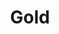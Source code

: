 ---
title: Gold
price: R80 000
limit: 4
logo: gold-cpt.png
large-logo: gold-header.png
logo_size: 120
remaining: 0

# Expo info
expo: yes
expo_space: 3x3m
banners: 3
stand: 555_ Dev Conference 2020_CPT_Gold 3 x 3m
furniture: Standard with cocktail table and two chairs. Additional furniture options are available at a extra cost
stand_style: Corner tension fabric    

#benefits
speakerSlot: yes
passes: 3
discount_disabled: false

brand_benefits:
    - Logo on podium in keynote room
    - Logo on hanging banners in keynote room

exclusive:
    - Exclusive logo branding on delegate eco-friendly notebooks

sold_out: no
order: 30
---